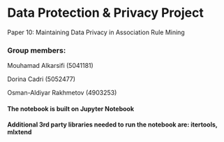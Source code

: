 # Data Protection & Privacy Project

Paper 10: Maintaining Data Privacy in Association Rule Mining

### Group members:

Mouhamad Alkarsifi (5041181)

Dorina Cadri (5052477)

Osman-Aldiyar Rakhmetov (4903253)

#### The notebook is built on Jupyter Notebook
#### Additional 3rd party libraries needed to run the notebook are: itertools, mlxtend
